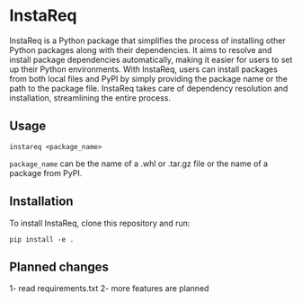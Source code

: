 # InstaReq

InstaReq is a Python package that simplifies the process of installing other Python packages along with their dependencies. It aims to resolve and install package dependencies automatically, making it easier for users to set up their Python environments. With InstaReq, users can install packages from both local files and PyPI by simply providing the package name or the path to the package file. InstaReq takes care of dependency resolution and installation, streamlining the entire process.

## Usage

```instareq <package_name>```

`package_name` can be the name of a .whl or .tar.gz file or the name of a package from PyPI.

## Installation

To install InstaReq, clone this repository and run:

```pip install -e .```

## Planned changes

1- read requirements.txt
2- more features are planned